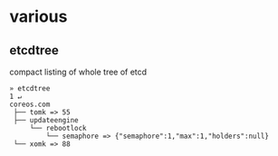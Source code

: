 # various


## etcdtree

compact listing of whole tree of etcd 
```
» etcdtree                                                                  1 ↵
coreos.com
 ├── tomk => 55
 ├── updateengine
     └── rebootlock
         └── semaphore => {"semaphore":1,"max":1,"holders":null}
 └── xomk => 88
```
